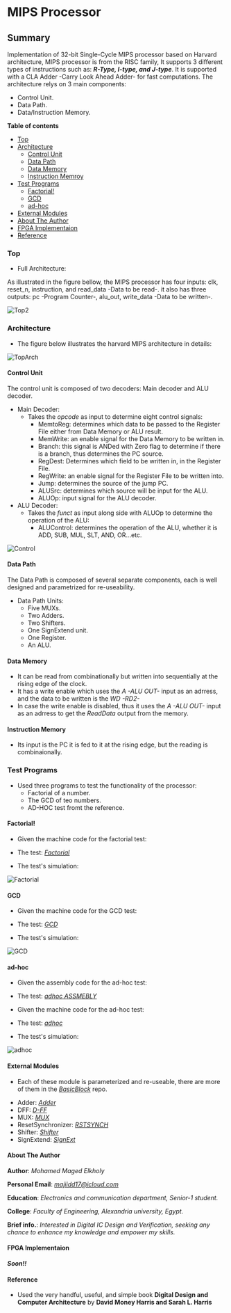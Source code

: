 # MIPS Processor

## Summary

Implementation of 32-bit Single-Cycle MIPS processor based on Harvard architecture, MIPS processor is from the RISC family, It supports 3 different types of instructions such as: ***R-Type, I-type, and J-type***.
It is supported with a CLA Adder -Carry Look Ahead Adder- for fast computations.
The architecture relys on 3 main components: 
-   Control Unit.
-   Data Path.
-   Data/Instruction Memory.


**Table of contents**

- [Top](#top)
- [Architecture](#Architecture)
    - [Control Unit](#Control-Unit)
    - [Data Path](#Data-Path)
    - [Data Memory](#Data-Memory)
    - [Instruction Memroy](#Instruction-Memroy)
- [Test Programs](#Test-Programs)
    - [Factorial!](#Factorial!)
    - [GCD](#GCD)
    - [ad-hoc](#ad-hoc)
- [External Modules](#External-Modules)
- [About The Author](#about-the-author)
- [FPGA Implementaion](#fpga-implementation)
- [Reference](#Reference)


### Top

*   Full Architecture:

As illustrated in the figure bellow, the MIPS processor has four inputs: clk, reset_n, instruction, and read_data -Data to be read-.
it also has three outputs: pc -Program Counter-, alu_out, write_data -Data to be written-.

![Top2](Images/Top2.png)


### Architecture

*   The figure below illustrates the harvard MIPS architecture in details:

![TopArch](Images/TopArch.png)

#### Control Unit

The control unit is composed of two decoders: Main decoder and ALU decoder.
-   Main Decoder:
    -   Takes the *opcode* as input to determine eight control signals:
        *   MemtoReg: determines which data to be passed to the Register File either from Data Memory or ALU result.
        *   MemWrite: an enable signal for the Data Memory to be written in.
        *   Branch: this signal is ANDed with Zero flag to determine if there is a branch, thus determines the PC source.
        *   RegDest: Determines which field to be written in, in the Register File.
        *   RegWrite: an enable signal for the Register File to be written into.
        *   Jump: determines the source of the jump PC.
        *   ALUSrc: determines which source will be input for the ALU.
        *   ALUOp: input signal for the ALU decoder.
-   ALU Decoder:
    -   Takes the *funct* as input along side with ALUOp to determine the operation of the ALU:
        *   ALUControl: determines the operation of the ALU, whether it is ADD, SUB, MUL, SLT, AND, OR...etc.

![Control](Images/Control.png)

#### Data Path

The Data Path is composed of several separate components, each is well designed and parametrized for re-useability.
-   Data Path Units:
    *   Five MUXs.
    *   Two Adders.
    *   Two Shifters.
    *   One SignExtend unit.
    *   One Register.
    *   An ALU.

#### Data Memory

-   It can be read from combinationally but written into sequentially at the rising edge of the clock.
-   It has a write enable which uses the *A -ALU OUT-* input as an adrress, and the data to be written is the *WD -RD2-*
-   In case the write enable is disabled, thus it uses the *A -ALU OUT-* input as an adrress to get the *ReadData* output from the memory. 

#### Instruction Memory

-   Its input is the PC it is fed to it at the rising edge, but the reading is combinaionally.

### Test Programs

-   Used three programs to test the functionality of the processor:
    *   Factorial of a number.
    *   The GCD of teo numbers.
    *   AD-HOC test fromt the reference.

#### Factorial!

*   Given the machine code for the factorial test:

-   The test: *[Factorial](https://github.com/MuhammadMajiid/MIPS-Processor/blob/main/Code/prog3.txt)*

*   The test's simulation:

![Factorial](Images/FactorialProg.png)

#### GCD

*   Given the machine code for the GCD test:

-   The test: *[GCD](https://github.com/MuhammadMajiid/MIPS-Processor/blob/main/Code/prog2.txt)*

*   The test's simulation:

![GCD](Images/GCDProg.png)

#### ad-hoc

*   Given the assembly code for the ad-hoc test:

-   The test: *[adhoc ASSMEBLY](https://github.com/MuhammadMajiid/MIPS-Processor/blob/main/Code/program_1.asm)*

*   Given the machine code for the ad-hoc test:

-   The test: *[adhoc](https://github.com/MuhammadMajiid/MIPS-Processor/blob/main/Code/prog2.txt)*

*   The test's simulation:

![adhoc](Images/adhoc.png)


#### External Modules

-   Each of these module is parameterized and re-useable, there are more of them in the *[BasicBlock](https://github.com/MuhammadMajiid/BasicBlocks)* repo.

*   Adder: *[Adder](https://github.com/MuhammadMajiid/MIPS-Processor/blob/main/Code/Adder.sv)*
*   DFF: *[D-FF](https://github.com/MuhammadMajiid/MIPS-Processor/blob/main/Code/DFF.sv)*
*   MUX: *[MUX](https://github.com/MuhammadMajiid/MIPS-Processor/blob/main/Code/MUX.sv)*
*   ResetSynchronizer: *[RSTSYNCH](https://github.com/MuhammadMajiid/MIPS-Processor/blob/main/Code/ResetSynchronizer.sv)*
*   Shifter: *[Shifter](https://github.com/MuhammadMajiid/MIPS-Processor/blob/main/Code/Shifter.sv)*
*   SignExtend: *[SignExt](https://github.com/MuhammadMajiid/MIPS-Processor/blob/main/Code/SignExtn.sv)*

#### About The Author

**Author**: *Mohamed Maged Elkholy*

**Personal Email**: *majiidd17@icloud.com*

**Education**: *Electronics and communication department, Senior-1 student.*

**College**: *Faculty of Engineering, Alexandria university, Egypt.*

**Brief info.**: *Interested in Digital IC Design and Verification, seeking any chance to enhance my knowledge and empower my skills.*

#### FPGA Implementaion

***Soon!!***

#### Reference

-   Used the very handful, useful, and simple book **Digital Design and Computer Architecture** by **David Money Harris and Sarah L. Harris**
